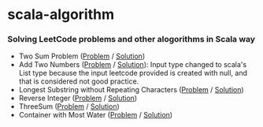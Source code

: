 # scala-algorithm

### Solving LeetCode problems and other alogorithms in Scala way
* Two Sum Problem ([Problem](https://leetcode.com/problems/two-sum/) / [Solution](src/main/scala/leetcode/TwoSum.scala))
* Add Two Numbers ([Problem](https://leetcode.com/problems/add-two-numbers/) / [Solution](src/main/scala/leetcode/TwoNumbers.scala)): Input type changed to scala's List type because the input leetcode provided is created with null, and that is considered not good practice.
* Longest Substring without Repeating Characters ([Problem](https://leetcode.com/problems/longest-substring-without-repeating-characters/) / [Solution](src/main/scala/leetcode/LongestSubstringWithoutRepeatingChars.scala))
* Reverse Integer ([Problem](https://leetcode.com/problems/reverse-integer/) / [Solution](src/main/scala/leetcode/ReverseInteger.scala))
* ThreeSum ([Problem](https://leetcode.com/problems/3sum/) / [Solution](src/main/scala/leetcode/ThreeSum.scala))
* Container with Most Water ([Problem](https://leetcode.com/problems/container-with-most-water/) / [Solution](src/main/scala/leetcode/ContainerWithMostWater.scala))
